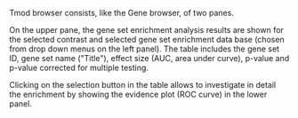 Tmod browser consists, like the Gene browser, of two panes.

On the upper pane, the gene set enrichment analysis results are shown for
the selected contrast and selected gene set enrichment data base (chosen
from drop down menus on the left panel). The table includes the gene set ID,
gene set name ("Title"), effect size (AUC, area under curve), p-value and
p-value corrected for multiple testing.

Clicking on the selection button in the table allows to investigate in
detail the enrichment by showing the evidence plot (ROC curve) in the lower
panel.
